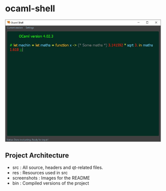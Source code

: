 # ocaml-shell

![Ocaml Shell](screenshots/ocaml.jpg "Ocaml Shell")

## Project Architecture
- src : All source, headers and qt-related files.
- res : Resources used in src
- screenshots : Images for the README
- bin : Compiled versions of the project